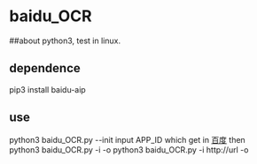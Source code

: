 # baidu_OCR
##about
python3, test in linux.
## dependence
pip3 install baidu-aip
## use
python3 baidu_OCR.py --init
input APP_ID which get in [百度](https://console.bce.baidu.com)
then  
python3 baidu_OCR.py -i <inputfile> -o <outputfile>
python3 baidu_OCR.py -i http://url -o <outputfile>



